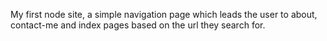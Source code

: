 My first node site, a simple navigation page which leads the user to about, contact-me and index pages based on the url they search for.
